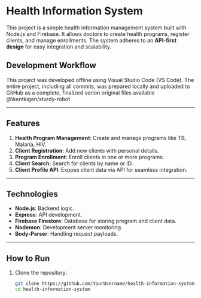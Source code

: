 # Health Information System

This project is a simple health information management system built with Node.js and Firebase. It allows doctors to create health programs, register clients, and manage enrollments. The system adheres to an **API-first design** for easy integration and scalability.

## Development Workflow

This project was developed offline using Visual Studio Code (VS Code). The entire project, including all commits, was prepared locally and uploaded to GitHub as a complete, finalized verion
original files available @\\kentkigen/sturdy-robot


---

## Features
1. **Health Program Management**: Create and manage programs like TB, Malaria, HIV.
2. **Client Registration**: Add new clients with personal details.
3. **Program Enrollment**: Enroll clients in one or more programs.
4. **Client Search**: Search for clients by name or ID.
5. **Client Profile API**: Expose client data via API for seamless integration.

---

## Technologies
- **Node.js**: Backend logic.
- **Express**: API development.
- **Firebase Firestore**: Database for storing program and client data.
- **Nodemon**: Development server monitoring.
- **Body-Parser**: Handling request payloads.

---

## How to Run
1. Clone the repository:
   ```bash
   git clone https://github.com/YourUsername/health-information-system.git
   cd health-information-system
